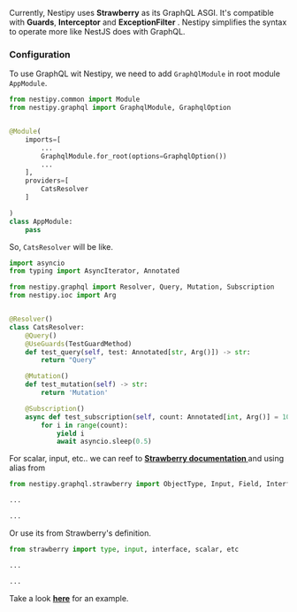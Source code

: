 Currently, Nestipy uses **Strawberry** as its GraphQL ASGI. It's compatible with <b>Guards</b>, <b>Interceptor</b>
and <b>ExceptionFilter</b> . Nestipy simplifies the syntax to operate more like NestJS does with GraphQL.

### Configuration

To use GraphQL wit Nestipy, we need to add `GraphQlModule` in root module `AppModule`.

```python
from nestipy.common import Module
from nestipy.graphql import GraphqlModule, GraphqlOption


@Module(
    imports=[
        ...
        GraphqlModule.for_root(options=GraphqlOption())
        ...
    ],
    providers=[
        CatsResolver
    ]

)
class AppModule:
    pass
```

So, `CatsResolver` will be like.

```python
import asyncio
from typing import AsyncIterator, Annotated

from nestipy.graphql import Resolver, Query, Mutation, Subscription
from nestipy.ioc import Arg


@Resolver()
class CatsResolver:
    @Query()
    @UseGuards(TestGuardMethod)
    def test_query(self, test: Annotated[str, Arg()]) -> str:
        return "Query"

    @Mutation()
    def test_mutation(self) -> str:
        return 'Mutation'

    @Subscription()
    async def test_subscription(self, count: Annotated[int, Arg()] = 1000) -> AsyncIterator[int]:
        for i in range(count):
            yield i
            await asyncio.sleep(0.5)
```

For scalar, input, etc.. we can reef to <b>[Strawberry documentation ](https://strawberry.rocks/docs)</b> and using
alias from

```python 
from nestipy.graphql.strawberry import ObjectType, Input, Field, Interface, Scalar, SchemaDirective, etc

...

...
```

Or use its from Strawberry's definition.

```python
from strawberry import type, input, interface, scalar, etc

...

...
```

Take a look **[here](https://github.com/nestipy/sample/tree/main/sample-app-graphql)** for an example.
